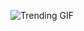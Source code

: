 ![Trending GIF](https://media1.giphy.com/media/2jMtpIi8mhE8ctiMtK/giphy.gif?cid=8bb217725gf2kc9n7okzz0slvud5zjk0qf2bjq08jh4vwcf1&ep=v1_gifs_search&rid=giphy.gif&ct=g)
